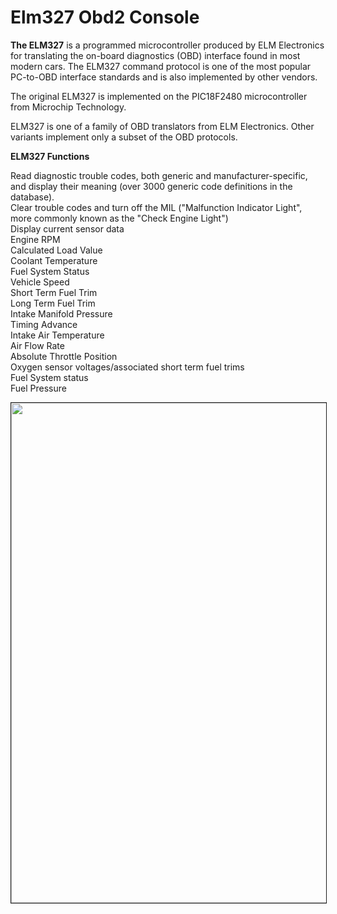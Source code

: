 # Elm327 Obd2 Console
<b>The ELM327</b> is a programmed microcontroller produced by ELM Electronics for translating the on-board diagnostics (OBD) interface found in most modern cars. The ELM327 command protocol is one of the most popular PC-to-OBD interface standards and is also implemented by other vendors.</br>

The original ELM327 is implemented on the PIC18F2480 microcontroller from Microchip Technology.</br>

ELM327 is one of a family of OBD translators from ELM Electronics. Other variants implement only a subset of the OBD protocols.</br>

<b>ELM327 Functions</b></br>

Read diagnostic trouble codes, both generic and manufacturer-specific, and display their meaning (over 3000 generic code definitions in the database).</br>
Clear trouble codes and turn off the MIL ("Malfunction Indicator Light", more commonly known as the "Check Engine Light")</br>
Display current sensor data</br>
Engine RPM</br>
Calculated Load Value</br>
Coolant Temperature</br>
Fuel System Status</br>
Vehicle Speed</br>
Short Term Fuel Trim</br>
Long Term Fuel Trim</br>
Intake Manifold Pressure</br>
Timing Advance</br>
Intake Air Temperature</br>
Air Flow Rate</br>
Absolute Throttle Position</br>
Oxygen sensor voltages/associated short term fuel trims</br>
Fuel System status</br>
Fuel Pressure</br>

<p align="center"><a href="https://github.com/takyonxxx/Elm327_Obd2_Qt_Project/blob/master/elm327.jpg">
		<img src="https://github.com/takyonxxx/Elm327_Obd2_Qt_Project/blob/master/elm327.jpg" 
		name="Image3" align="bottom" width="600" height="800" border="1"></a></p>

